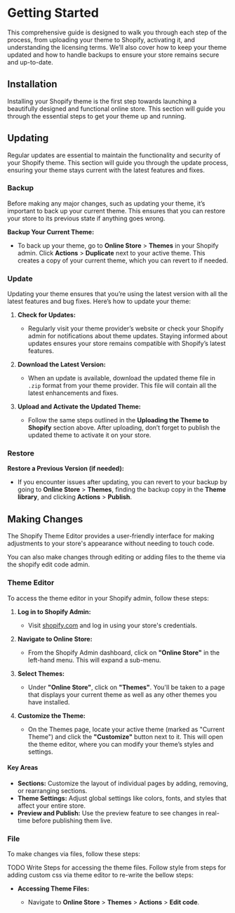 # Getting Started

This comprehensive guide is designed to walk you through each step of the process, from uploading your theme to Shopify, activating it, and understanding the licensing terms. We’ll also cover how to keep your theme updated and how to handle backups to ensure your store remains secure and up-to-date.

## Installation

Installing your Shopify theme is the first step towards launching a beautifully designed and functional online store. This section will guide you through the essential steps to get your theme up and running.

## Updating

Regular updates are essential to maintain the functionality and security of your Shopify theme. This section will guide you through the update process, ensuring your theme stays current with the latest features and fixes.

### Backup

Before making any major changes, such as updating your theme, it’s important to back up your current theme. This ensures that you can restore your store to its previous state if anything goes wrong.

**Backup Your Current Theme:**
  - To back up your theme, go to **Online Store** > **Themes** in your Shopify admin. Click **Actions** > **Duplicate** next to your active theme. This creates a copy of your current theme, which you can revert to if needed.

### Update

Updating your theme ensures that you’re using the latest version with all the latest features and bug fixes. Here’s how to update your theme:

1. **Check for Updates:**

   - Regularly visit your theme provider’s website or check your Shopify admin for notifications about theme updates. Staying informed about updates ensures your store remains compatible with Shopify’s latest features.

2. **Download the Latest Version:**

   - When an update is available, download the updated theme file in `.zip` format from your theme provider. This file will contain all the latest enhancements and fixes.

3. **Upload and Activate the Updated Theme:**
   - Follow the same steps outlined in the **Uploading the Theme to Shopify** section above. After uploading, don’t forget to publish the updated theme to activate it on your store.

### Restore

**Restore a Previous Version (if needed):**
  - If you encounter issues after updating, you can revert to your backup by going to **Online Store** > **Themes**, finding the backup copy in the **Theme library**, and clicking **Actions** > **Publish**.

## Making Changes

The Shopify Theme Editor provides a user-friendly interface for making adjustments to your store's appearance without needing to touch code.

You can also make changes through editing or adding files to the theme via the shopify edit code admin.

### Theme Editor

To access the theme editor in your Shopify admin, follow these steps:

1. **Log in to Shopify Admin:**

   - Visit [shopify.com](https://www.shopify.com) and log in using your store's credentials.

2. **Navigate to Online Store:**

   - From the Shopify Admin dashboard, click on **"Online Store"** in the left-hand menu. This will expand a sub-menu.

3. **Select Themes:**

   - Under **"Online Store"**, click on **"Themes"**. You'll be taken to a page that displays your current theme as well as any other themes you have installed.

4. **Customize the Theme:**

   - On the Themes page, locate your active theme (marked as "Current Theme") and click the **"Customize"** button next to it. This will open the theme editor, where you can modify your theme’s styles and settings.

#### Key Areas <!-- {docsify-ignore} -->

  - **Sections:** Customize the layout of individual pages by adding, removing, or rearranging sections.
  - **Theme Settings:** Adjust global settings like colors, fonts, and styles that affect your entire store.
  - **Preview and Publish:** Use the preview feature to see changes in real-time before publishing them live.

### File

To make changes via files, follow these steps:

TODO Write Steps for accessing the theme files. Follow style from steps for adding custom css via theme editor to re-write the bellow steps:

- **Accessing Theme Files:**

   - Navigate to **Online Store** > **Themes** > **Actions** > **Edit code**.
